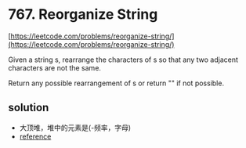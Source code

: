 # 767. Reorganize String
[https://leetcode.com/problems/reorganize-string/](https://leetcode.com/problems/reorganize-string/)

Given a string s, rearrange the characters of s so that any two adjacent characters are not the same.

Return any possible rearrangement of s or return "" if not possible.

## solution
- 大顶堆，堆中的元素是(-频率，字母)
- [reference](https://leetcode.com/problems/reorganize-string/solutions/492827/python-simple-heap-solution-with-detailed-explanation/)

```python

```
